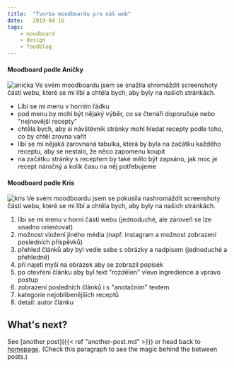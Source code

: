 ```yaml
---
title:  "Tvorba moodboardu pro náš web"
date:   2019-04-16
tags: 
    - moodboard
    - design
    - foodblog
---
```

#### Moodboard podle Aničky
![anicka](https://is.muni.cz/www/472312/Vystrizek.PNG=150x)
Ve svém moodboardu jsem se snažila shromáždit screenshoty částí webu, které se mi líbí a chtěla bych, aby byly na našich stránkách. 
- Líbí se mi menu v horním řádku
- pod menu by mohl být nějaký výběr, co se čtenáři doporučuje nebo "nejnovější recepty"
- chtěla bych, aby si návštěvník stránky mohl hledat recepty podle toho, co by chtěl zrovna vařit 
- líbí se mi nějaká zarovnaná tabulka, která by byla na začátku každého receptu, aby se nestalo, že něco zapomenu koupit
- na začátku stránky s receptem by také mělo být zapsáno, jak moc je recept náročný a kolik času na něj potřebujeme


#### Moodboard podle Kris
![kris](https://is.muni.cz/auth/www/460561/nami/?strpo=undefined;info=1)
Ve svém moodboardu jsem se pokusila nashromáždit screenshoty částí webu, které se mi líbí a chtěla bych, aby byly na našich stránkách.

1. líbí se mi menu v horní části webu (jednoduché, ale zároveň se lze snadno orientovat)
2.  možnost vložení jiného média (např. instagram a možnost zobrazení posledních příspěvků)
3.  přehled článků aby byl vedle sebe s obrázky a nadpisem (jednoduché a přehledné)
4.  při najetí myší na obrázek aby se zobrazil popisek 
5.  po otevření článku aby byl text "rozdělen" vlevo ingredience a vpravo postup
6.  zobrazení posledních článků i s "anotačním" textem
7.  kategorie nejoblíbenějších receptů 
8.  detail: autor článku

## What's next?

See [another post]({{< ref "another-post.md" >}}) or head back to [homepage](../../). (Check this paragraph to see the magic behind the between posts.)
